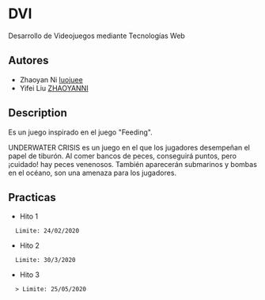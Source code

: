 # DVI
Desarrollo de Videojuegos mediante Tecnologías Web

## Autores
* Zhaoyan Ni [luojuee](https://github.com/luojuee)
* Yifei Liu [ZHAOYANNI](https://github.com/ZHAOYANNI)

## Description

  Es un juego inspirado en el juego "Feeding".

  UNDERWATER CRISIS es un juego en el que los jugadores desempeñan el papel de tiburón.
  Al comer bancos de peces, conseguirá puntos, pero ¡cuidado! hay peces venenosos.
  También aparecerán submarinos y bombas en el océano, son una amenaza para los jugadores. 

## Practicas
* Hito 1
```
  Limite: 24/02/2020
```
* Hito 2
```
  Limite: 30/3/2020
```
* Hito 3
```
  > Limite: 25/05/2020
```

